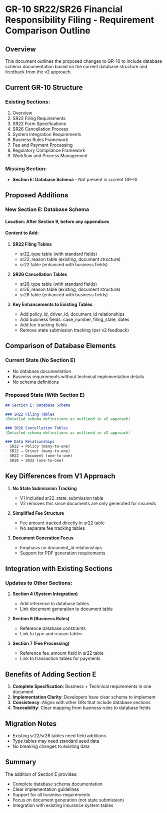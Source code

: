 # GR-10 SR22/SR26 Financial Responsibility Filing - Requirement Comparison Outline

## Overview
This document outlines the proposed changes to GR-10 to include database schema documentation based on the current database structure and feedback from the v2 approach.

## Current GR-10 Structure

### Existing Sections:
1. Overview
2. SR22 Filing Requirements
3. SR22 Form Specifications
4. SR26 Cancellation Process
5. System Integration Requirements
6. Business Rules Framework
7. Fee and Payment Processing
8. Regulatory Compliance Framework
9. Workflow and Process Management

### Missing Section:
- **Section E: Database Schema** - Not present in current GR-10

## Proposed Additions

### New Section E: Database Schema

#### Location: After Section 9, before any appendices

#### Content to Add:

1. **SR22 Filing Tables**
   - sr22_type table (with standard fields)
   - sr22_reason table (existing, document structure)
   - sr22 table (enhanced with business fields)

2. **SR26 Cancellation Tables**
   - sr26_type table (with standard fields)
   - sr26_reason table (existing, document structure)
   - sr26 table (enhanced with business fields)

3. **Key Enhancements to Existing Tables**:
   - Add policy_id, driver_id, document_id relationships
   - Add business fields: case_number, filing_state, dates
   - Add fee tracking fields
   - Remove state submission tracking (per v2 feedback)

## Comparison of Database Elements

### Current State (No Section E)
- No database documentation
- Business requirements without technical implementation details
- No schema definitions

### Proposed State (With Section E)
```markdown
## Section E: Database Schema

### SR22 Filing Tables
[Detailed schema definitions as outlined in v2 approach]

### SR26 Cancellation Tables  
[Detailed schema definitions as outlined in v2 approach]

### Data Relationships
- SR22 → Policy (many-to-one)
- SR22 → Driver (many-to-one)
- SR22 → Document (one-to-one)
- SR26 → SR22 (one-to-one)
```

## Key Differences from V1 Approach

1. **No State Submission Tracking**
   - V1 included sr22_state_submission table
   - V2 removes this since documents are only generated for insureds

2. **Simplified Fee Structure**
   - Fee amount tracked directly in sr22 table
   - No separate fee tracking tables

3. **Document Generation Focus**
   - Emphasis on document_id relationships
   - Support for PDF generation requirements

## Integration with Existing Sections

### Updates to Other Sections:

1. **Section 4 (System Integration)**
   - Add reference to database tables
   - Link document generation to document table

2. **Section 6 (Business Rules)**  
   - Reference database constraints
   - Link to type and reason tables

3. **Section 7 (Fee Processing)**
   - Reference fee_amount field in sr22 table
   - Link to transaction tables for payments

## Benefits of Adding Section E

1. **Complete Specification**: Business + Technical requirements in one document
2. **Implementation Clarity**: Developers have clear schema to implement
3. **Consistency**: Aligns with other GRs that include database sections
4. **Traceability**: Clear mapping from business rules to database fields

## Migration Notes

- Existing sr22/sr26 tables need field additions
- Type tables may need standard seed data
- No breaking changes to existing data

## Summary

The addition of Section E provides:
- Complete database schema documentation
- Clear implementation guidelines
- Support for all business requirements
- Focus on document generation (not state submission)
- Integration with existing insurance system tables
